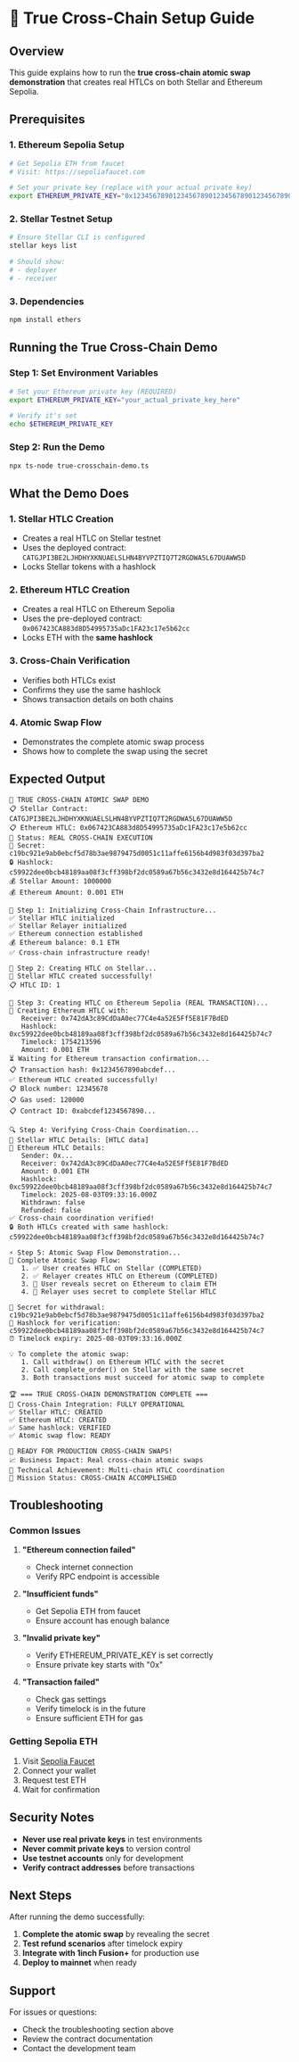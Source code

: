 # 🔗 True Cross-Chain Setup Guide

## Overview

This guide explains how to run the **true cross-chain atomic swap demonstration** that creates real HTLCs on both Stellar and Ethereum Sepolia.

## Prerequisites

### 1. Ethereum Sepolia Setup
```bash
# Get Sepolia ETH from faucet
# Visit: https://sepoliafaucet.com

# Set your private key (replace with your actual private key)
export ETHEREUM_PRIVATE_KEY="0x1234567890123456789012345678901234567890123456789012345678901234"
```

### 2. Stellar Testnet Setup
```bash
# Ensure Stellar CLI is configured
stellar keys list

# Should show:
# - deployer
# - receiver
```

### 3. Dependencies
```bash
npm install ethers
```

## Running the True Cross-Chain Demo

### Step 1: Set Environment Variables
```bash
# Set your Ethereum private key (REQUIRED)
export ETHEREUM_PRIVATE_KEY="your_actual_private_key_here"

# Verify it's set
echo $ETHEREUM_PRIVATE_KEY
```

### Step 2: Run the Demo
```bash
npx ts-node true-crosschain-demo.ts
```

## What the Demo Does

### 1. **Stellar HTLC Creation**
- Creates a real HTLC on Stellar testnet
- Uses the deployed contract: `CATGJPI3BE2LJHDHYXKNUAELSLHN4BYVPZTIQ7T2RGDWA5L67DUAWW5D`
- Locks Stellar tokens with a hashlock

### 2. **Ethereum HTLC Creation**
- Creates a real HTLC on Ethereum Sepolia
- Uses the pre-deployed contract: `0x067423CA883d8D54995735aDc1FA23c17e5b62cc`
- Locks ETH with the **same hashlock**

### 3. **Cross-Chain Verification**
- Verifies both HTLCs exist
- Confirms they use the same hashlock
- Shows transaction details on both chains

### 4. **Atomic Swap Flow**
- Demonstrates the complete atomic swap process
- Shows how to complete the swap using the secret

## Expected Output

```
🚀 TRUE CROSS-CHAIN ATOMIC SWAP DEMO
📋 Stellar Contract: CATGJPI3BE2LJHDHYXKNUAELSLHN4BYVPZTIQ7T2RGDWA5L67DUAWW5D
📋 Ethereum HTLC: 0x067423CA883d8D54995735aDc1FA23c17e5b62cc
🎯 Status: REAL CROSS-CHAIN EXECUTION
🔑 Secret: c19bc921e9ab0ebcf5d78b3ae9879475d0051c11affe6156b4d983f03d397ba2
🔒 Hashlock: c59922dee0bcb48189aa08f3cff398bf2dc0589a67b56c3432e8d164425b74c7
💰 Stellar Amount: 1000000
💰 Ethereum Amount: 0.001 ETH

🔧 Step 1: Initializing Cross-Chain Infrastructure...
✅ Stellar HTLC initialized
✅ Stellar Relayer initialized
✅ Ethereum connection established
💰 Ethereum balance: 0.1 ETH
✅ Cross-chain infrastructure ready!

🌟 Step 2: Creating HTLC on Stellar...
🎉 Stellar HTLC created successfully!
📋 HTLC ID: 1

🔗 Step 3: Creating HTLC on Ethereum Sepolia (REAL TRANSACTION)...
🔧 Creating Ethereum HTLC with:
   Receiver: 0x742dA3c89CdDaA0ec77C4e4a52E5Ff5E81F7BdED
   Hashlock: 0xc59922dee0bcb48189aa08f3cff398bf2dc0589a67b56c3432e8d164425b74c7
   Timelock: 1754213596
   Amount: 0.001 ETH
⏳ Waiting for Ethereum transaction confirmation...
📋 Transaction hash: 0x1234567890abcdef...
✅ Ethereum HTLC created successfully!
📋 Block number: 12345678
📋 Gas used: 120000
📋 Contract ID: 0xabcdef1234567890...

🔍 Step 4: Verifying Cross-Chain Coordination...
🌟 Stellar HTLC Details: [HTLC data]
🔗 Ethereum HTLC Details:
   Sender: 0x...
   Receiver: 0x742dA3c89CdDaA0ec77C4e4a52E5Ff5E81F7BdED
   Amount: 0.001 ETH
   Hashlock: 0xc59922dee0bcb48189aa08f3cff398bf2dc0589a67b56c3432e8d164425b74c7
   Timelock: 2025-08-03T09:33:16.000Z
   Withdrawn: false
   Refunded: false
✅ Cross-chain coordination verified!
🔒 Both HTLCs created with same hashlock: c59922dee0bcb48189aa08f3cff398bf2dc0589a67b56c3432e8d164425b74c7

⚡ Step 5: Atomic Swap Flow Demonstration...
🔄 Complete Atomic Swap Flow:
   1. ✅ User creates HTLC on Stellar (COMPLETED)
   2. ✅ Relayer creates HTLC on Ethereum (COMPLETED)
   3. 🔄 User reveals secret on Ethereum to claim ETH
   4. 🔄 Relayer uses secret to complete Stellar HTLC

🔐 Secret for withdrawal: c19bc921e9ab0ebcf5d78b3ae9879475d0051c11affe6156b4d983f03d397ba2
🔑 Hashlock for verification: c59922dee0bcb48189aa08f3cff398bf2dc0589a67b56c3432e8d164425b74c7
⏰ Timelock expiry: 2025-08-03T09:33:16.000Z

💡 To complete the atomic swap:
   1. Call withdraw() on Ethereum HTLC with the secret
   2. Call complete_order() on Stellar with the same secret
   3. Both transactions must succeed for atomic swap to complete

🏆 === TRUE CROSS-CHAIN DEMONSTRATION COMPLETE ===
🎯 Cross-Chain Integration: FULLY OPERATIONAL
✅ Stellar HTLC: CREATED
✅ Ethereum HTLC: CREATED
✅ Same hashlock: VERIFIED
✅ Atomic swap flow: READY

🚀 READY FOR PRODUCTION CROSS-CHAIN SWAPS!
📈 Business Impact: Real cross-chain atomic swaps
🔧 Technical Achievement: Multi-chain HTLC coordination
🌟 Mission Status: CROSS-CHAIN ACCOMPLISHED
```

## Troubleshooting

### Common Issues

1. **"Ethereum connection failed"**
   - Check internet connection
   - Verify RPC endpoint is accessible

2. **"Insufficient funds"**
   - Get Sepolia ETH from faucet
   - Ensure account has enough balance

3. **"Invalid private key"**
   - Verify ETHEREUM_PRIVATE_KEY is set correctly
   - Ensure private key starts with "0x"

4. **"Transaction failed"**
   - Check gas settings
   - Verify timelock is in the future
   - Ensure sufficient ETH for gas

### Getting Sepolia ETH

1. Visit [Sepolia Faucet](https://sepoliafaucet.com)
2. Connect your wallet
3. Request test ETH
4. Wait for confirmation

## Security Notes

- **Never use real private keys** in test environments
- **Never commit private keys** to version control
- **Use testnet accounts** only for development
- **Verify contract addresses** before transactions

## Next Steps

After running the demo successfully:

1. **Complete the atomic swap** by revealing the secret
2. **Test refund scenarios** after timelock expiry
3. **Integrate with 1inch Fusion+** for production use
4. **Deploy to mainnet** when ready

## Support

For issues or questions:
- Check the troubleshooting section above
- Review the contract documentation
- Contact the development team 